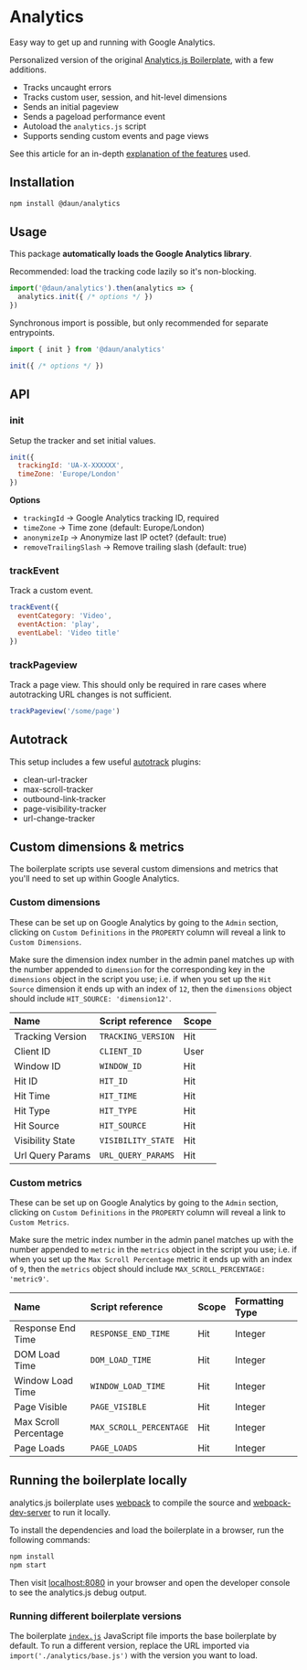# Analytics

Easy way to get up and running with Google Analytics.

Personalized version of the original
[Analytics.js Boilerplate](https://github.com/philipwalton/analyticsjs-boilerplate),
with a few additions.

- Tracks uncaught errors
- Tracks custom user, session, and hit-level dimensions
- Sends an initial pageview
- Sends a pageload performance event
- Autoload the `analytics.js` script
- Supports sending custom events and page views

See this article for an in-depth
[explanation of the features](https://philipwalton.com/articles/the-google-analytics-setup-i-use-on-every-site-i-build/) used.

## Installation

```bash
npm install @daun/analytics
```

## Usage

This package **automatically loads the Google Analytics library**.

Recommended: load the tracking code lazily so it's non-blocking.

```js
import('@daun/analytics').then(analytics => {
  analytics.init({ /* options */ })
})
```

Synchronous import is possible, but only recommended for separate entrypoints.

```js
import { init } from '@daun/analytics'

init({ /* options */ })
```

## API

### init

Setup the tracker and set initial values.

```js
init({
  trackingId: 'UA-X-XXXXXX',
  timeZone: 'Europe/London'
})
```

**Options**

- `trackingId` → Google Analytics tracking ID, required
- `timeZone` → Time zone (default: Europe/London)
- `anonymizeIp` → Anonymize last IP octet? (default: true)
- `removeTrailingSlash` → Remove trailing slash (default: true)

### trackEvent

Track a custom event.

```js
trackEvent({
  eventCategory: 'Video',
  eventAction: 'play',
  eventLabel: 'Video title'
})
```

### trackPageview

Track a page view. This should only be required in rare cases where
autotracking URL changes is not sufficient.

```js
trackPageview('/some/page')
```

## Autotrack

This setup includes a few useful [autotrack](https://github.com/googleanalytics/autotrack) plugins:

- clean-url-tracker
- max-scroll-tracker
- outbound-link-tracker
- page-visibility-tracker
- url-change-tracker

## Custom dimensions & metrics

The boilerplate scripts use several custom dimensions and metrics that you'll need to set up within Google Analytics.

### Custom dimensions

These can be set up on Google Analytics by going to the `Admin` section, clicking on `Custom Definitions` in the `PROPERTY` column will reveal a link to `Custom Dimensions`.

Make sure the dimension index number in the admin panel matches up with the number appended to `dimension` for the corresponding key in the `dimensions` object in the script you use; i.e. if when you set up the `Hit Source` dimension it ends up with an index of `12`, then the `dimensions` object should include `HIT_SOURCE: 'dimension12'`.

| Name             | Script reference   | Scope |
| :-------------   | :-------------     | :---- |
| Tracking Version | `TRACKING_VERSION` | Hit   |
| Client ID        | `CLIENT_ID`        | User  |
| Window ID        | `WINDOW_ID`        | Hit   |
| Hit ID           | `HIT_ID`           | Hit   |
| Hit Time         | `HIT_TIME`         | Hit   |
| Hit Type         | `HIT_TYPE`         | Hit   |
| Hit Source       | `HIT_SOURCE`       | Hit   |
| Visibility State | `VISIBILITY_STATE` | Hit   |
| Url Query Params | `URL_QUERY_PARAMS` | Hit   |

### Custom metrics

These can be set up on Google Analytics by going to the `Admin` section, clicking on `Custom Definitions` in the `PROPERTY` column will reveal a link to `Custom Metrics`.

Make sure the metric index number in the admin panel matches up with the number appended to `metric` in the `metrics` object in the script you use; i.e. if when you set up the `Max Scroll Percentage` metric it ends up with an index of `9`, then the `metrics` object should include `MAX_SCROLL_PERCENTAGE: 'metric9'`.

| Name                  | Script reference      | Scope | Formatting Type |
| :-------------        | :-------------        | :---- | :-------------- |
| Response End Time     | `RESPONSE_END_TIME`     | Hit   | Integer         |
| DOM Load Time         | `DOM_LOAD_TIME`         | Hit   | Integer         |
| Window Load Time      | `WINDOW_LOAD_TIME`      | Hit   | Integer         |
| Page Visible          | `PAGE_VISIBLE`          | Hit   | Integer         |
| Max Scroll Percentage | `MAX_SCROLL_PERCENTAGE` | Hit   | Integer         |
| Page Loads            | `PAGE_LOADS`            | Hit   | Integer         |

## Running the boilerplate locally

analytics.js boilerplate uses [webpack](https://webpack.js.org/) to compile the source and [webpack-dev-server](https://github.com/webpack/webpack-dev-server) to run it locally.

To install the dependencies and load the boilerplate in a browser, run the following commands:

```sh
npm install
npm start
```

Then visit [localhost:8080](http://localhost:8080) in your browser and open the developer console to see the analytics.js debug output.

### Running different boilerplate versions

The boilerplate [`index.js`](/src/index.js#L7) JavaScript file imports the base boilerplate by default. To run a different version, replace the URL imported via `import('./analytics/base.js')` with the version you want to load.
